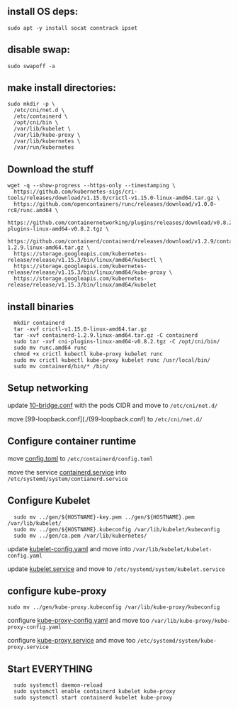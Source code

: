 


## install OS deps:
```
sudo apt -y install socat conntrack ipset
```

## disable swap:
```
sudo swapoff -a
```
## make install directories:
```
sudo mkdir -p \
  /etc/cni/net.d \
  /etc/containerd \
  /opt/cni/bin \
  /var/lib/kubelet \
  /var/lib/kube-proxy \
  /var/lib/kubernetes \
  /var/run/kubernetes 
```
## Download the stuff
```
wget -q --show-progress --https-only --timestamping \
  https://github.com/kubernetes-sigs/cri-tools/releases/download/v1.15.0/crictl-v1.15.0-linux-amd64.tar.gz \
  https://github.com/opencontainers/runc/releases/download/v1.0.0-rc8/runc.amd64 \
  https://github.com/containernetworking/plugins/releases/download/v0.8.2/cni-plugins-linux-amd64-v0.8.2.tgz \
  https://github.com/containerd/containerd/releases/download/v1.2.9/containerd-1.2.9.linux-amd64.tar.gz \
  https://storage.googleapis.com/kubernetes-release/release/v1.15.3/bin/linux/amd64/kubectl \
  https://storage.googleapis.com/kubernetes-release/release/v1.15.3/bin/linux/amd64/kube-proxy \
  https://storage.googleapis.com/kubernetes-release/release/v1.15.3/bin/linux/amd64/kubelet
```

## install binaries
```
  mkdir containerd
  tar -xvf crictl-v1.15.0-linux-amd64.tar.gz
  tar -xvf containerd-1.2.9.linux-amd64.tar.gz -C containerd
  sudo tar -xvf cni-plugins-linux-amd64-v0.8.2.tgz -C /opt/cni/bin/
  sudo mv runc.amd64 runc
  chmod +x crictl kubectl kube-proxy kubelet runc 
  sudo mv crictl kubectl kube-proxy kubelet runc /usr/local/bin/
  sudo mv containerd/bin/* /bin/
```
## Setup networking
update [10-bridge.conf](./10-bridge.conf) with the pods CIDR and move to `/etc/cni/net.d/`

move [99-loopback.conf](./(99-loopback.conf) to `/etc/cni/net.d/`

## Configure container runtime
move [config.toml](./config.toml) to `/etc/containerd/config.toml`

move the service [containerd.service](./containerd.service) into `/etc/systemd/system/contianerd.service`

## Configure Kubelet

```
  sudo mv ../gen/${HOSTNAME}-key.pem ../gen/${HOSTNAME}.pem /var/lib/kubelet/
  sudo mv ../gen/${HOSTNAME}.kubeconfig /var/lib/kubelet/kubeconfig
  sudo mv ../gen/ca.pem /var/lib/kubernetes/
```

update [kubelet-config.yaml](./kubelet-config.yaml) and move into `/var/lib/kubelet/kubelet-config.yaml`

update [kubelet.service](./kubelet.service) and move to `/etc/systemd/system/kubelet.service`

## configure kube-proxy
```
sudo mv ../gen/kube-proxy.kubeconfig /var/lib/kube-proxy/kubeconfig
```

configure [kube-proxy-config.yaml](./kube-proxy-config.yaml) and move too `/var/lib/kube-proxy/kube-proxy-config.yaml`

configure [kube-proxy.service](./kube-proxy.service) and move too `/etc/systemd/system/kube-proxy.service`


## Start EVERYTHING
```
  sudo systemctl daemon-reload
  sudo systemctl enable containerd kubelet kube-proxy
  sudo systemctl start containerd kubelet kube-proxy
```
